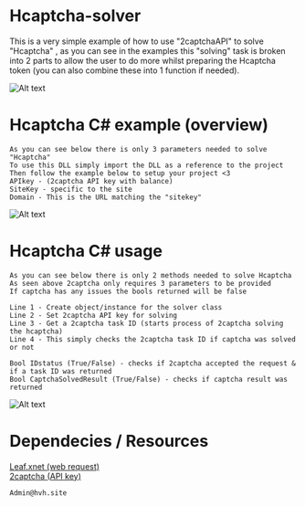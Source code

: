 # Hcaptcha-solver
This is a very simple example of how to use "2captchaAPI" to solve "Hcaptcha"  , as you can see in the examples this "solving" task is broken into 2 parts to allow the user to do more whilst preparing the Hcaptcha token (you can also combine these into 1 function if needed).

![Alt text](https://media.giphy.com/media/IYJoeBSab0TigyqEa1/giphy.gif "Example")



# Hcaptcha C# example (overview)
```
As you can see below there is only 3 parameters needed to solve "Hcaptcha"
To use this DLL simply import the DLL as a reference to the project 
Then follow the example below to setup your project <3
APIkey - (2captcha API key with balance)
SiteKey - specific to the site
Domain - This is the URL matching the "sitekey"
```
![Alt text](https://i.imgur.com/Fk1WnIt.png "Example")
# Hcaptcha C# usage
```
As you can see below there is only 2 methods needed to solve Hcaptcha 
As seen above 2captcha only requires 3 parameters to be provided
If captcha has any issues the bools returned will be false

Line 1 - Create object/instance for the solver class
Line 2 - Set 2captcha API key for solving
Line 3 - Get a 2captcha task ID (starts process of 2captcha solving the hcaptcha)
Line 4 - This simply checks the 2captcha task ID if captcha was solved or not

Bool IDstatus (True/False) - checks if 2captcha accepted the request & if a task ID was returned
Bool CaptchaSolvedResult (True/False) - checks if captcha result was returned 
```
![Alt text](https://i.imgur.com/Do9qgT1.png "Example")





# Dependecies / Resources
[Leaf.xnet (web request)](https://github.com/csharp-leaf/Leaf.xNet "Leaf.xnet") <br>
[2captcha (API key)](https://2captcha.com?from=6752599 "2captcha.com")

```
Admin@hvh.site
```
